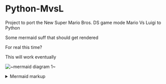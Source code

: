 # Python-MvsL
Project to port the New Super Mario Bros. DS game mode Mario Vs Luigi to Python

Some mermaid suff that should get rendered

For real this time?

This will work eventually
<!-- generated by mermaid compile action - START -->
![~mermaid diagram 1~](/output/README-md-1.svg)
<details>
  <summary>Mermaid markup</summary>

```mermaid
graph LR
    A[README.md]
    B{Find mermaid graphs<br>and image paths}
    C[[docker mermaid-cli]]
    D[[docker mermaid-cli]]
    E(Graph 1 png image)
    F(Graph 2 svg image)

    A -->|passed to| B
    subgraph render-md-mermaid.sh
      B --> |path/to/image1.png<br>+mermaid source| C
      B --> |path/to/image2.svg<br>+mermaid source| D
    end
    C --> E
    D --> F
```

</details>
<!-- generated by mermaid compile action - END -->

